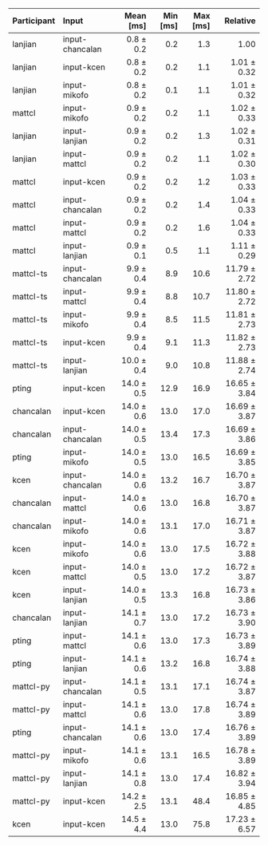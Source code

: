 | Participant | Input | Mean [ms] | Min [ms] | Max [ms] | Relative |
|:---|:---|---:|---:|---:|---:|
| lanjian | input-chancalan | 0.8 ± 0.2 | 0.2 | 1.3 | 1.00 |
| lanjian | input-kcen | 0.8 ± 0.2 | 0.2 | 1.1 | 1.01 ± 0.32 |
| lanjian | input-mikofo | 0.8 ± 0.2 | 0.1 | 1.1 | 1.01 ± 0.32 |
| mattcl | input-mikofo | 0.9 ± 0.2 | 0.2 | 1.1 | 1.02 ± 0.33 |
| lanjian | input-lanjian | 0.9 ± 0.2 | 0.2 | 1.3 | 1.02 ± 0.31 |
| lanjian | input-mattcl | 0.9 ± 0.2 | 0.2 | 1.1 | 1.02 ± 0.30 |
| mattcl | input-kcen | 0.9 ± 0.2 | 0.2 | 1.2 | 1.03 ± 0.33 |
| mattcl | input-chancalan | 0.9 ± 0.2 | 0.2 | 1.4 | 1.04 ± 0.33 |
| mattcl | input-mattcl | 0.9 ± 0.2 | 0.2 | 1.6 | 1.04 ± 0.33 |
| mattcl | input-lanjian | 0.9 ± 0.1 | 0.5 | 1.1 | 1.11 ± 0.29 |
| mattcl-ts | input-chancalan | 9.9 ± 0.4 | 8.9 | 10.6 | 11.79 ± 2.72 |
| mattcl-ts | input-mattcl | 9.9 ± 0.4 | 8.8 | 10.7 | 11.80 ± 2.72 |
| mattcl-ts | input-mikofo | 9.9 ± 0.4 | 8.5 | 11.5 | 11.81 ± 2.73 |
| mattcl-ts | input-kcen | 9.9 ± 0.4 | 9.1 | 11.3 | 11.82 ± 2.73 |
| mattcl-ts | input-lanjian | 10.0 ± 0.4 | 9.0 | 10.8 | 11.88 ± 2.74 |
| pting | input-kcen | 14.0 ± 0.5 | 12.9 | 16.9 | 16.65 ± 3.84 |
| chancalan | input-kcen | 14.0 ± 0.6 | 13.0 | 17.0 | 16.69 ± 3.87 |
| chancalan | input-chancalan | 14.0 ± 0.5 | 13.4 | 17.3 | 16.69 ± 3.86 |
| pting | input-mikofo | 14.0 ± 0.5 | 13.0 | 16.5 | 16.69 ± 3.85 |
| kcen | input-chancalan | 14.0 ± 0.6 | 13.2 | 16.7 | 16.70 ± 3.87 |
| chancalan | input-mattcl | 14.0 ± 0.6 | 13.0 | 16.8 | 16.70 ± 3.87 |
| chancalan | input-mikofo | 14.0 ± 0.6 | 13.1 | 17.0 | 16.71 ± 3.87 |
| kcen | input-mikofo | 14.0 ± 0.6 | 13.0 | 17.5 | 16.72 ± 3.88 |
| kcen | input-mattcl | 14.0 ± 0.5 | 13.0 | 17.2 | 16.72 ± 3.87 |
| kcen | input-lanjian | 14.0 ± 0.5 | 13.3 | 16.8 | 16.73 ± 3.86 |
| chancalan | input-lanjian | 14.1 ± 0.7 | 13.0 | 17.2 | 16.73 ± 3.90 |
| pting | input-mattcl | 14.1 ± 0.6 | 13.0 | 17.3 | 16.73 ± 3.89 |
| pting | input-lanjian | 14.1 ± 0.6 | 13.2 | 16.8 | 16.74 ± 3.88 |
| mattcl-py | input-chancalan | 14.1 ± 0.5 | 13.1 | 17.1 | 16.74 ± 3.87 |
| mattcl-py | input-mattcl | 14.1 ± 0.6 | 13.0 | 17.8 | 16.74 ± 3.89 |
| pting | input-chancalan | 14.1 ± 0.6 | 13.0 | 17.4 | 16.76 ± 3.89 |
| mattcl-py | input-mikofo | 14.1 ± 0.6 | 13.1 | 16.5 | 16.78 ± 3.89 |
| mattcl-py | input-lanjian | 14.1 ± 0.8 | 13.0 | 17.4 | 16.82 ± 3.94 |
| mattcl-py | input-kcen | 14.2 ± 2.5 | 13.1 | 48.4 | 16.85 ± 4.85 |
| kcen | input-kcen | 14.5 ± 4.4 | 13.0 | 75.8 | 17.23 ± 6.57 |
